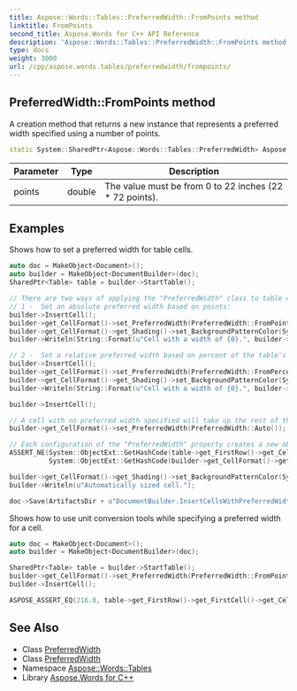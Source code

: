 ```yaml
---
title: Aspose::Words::Tables::PreferredWidth::FromPoints method
linktitle: FromPoints
second_title: Aspose.Words for C++ API Reference
description: 'Aspose::Words::Tables::PreferredWidth::FromPoints method. A creation method that returns a new instance that represents a preferred width specified using a number of points in C++.'
type: docs
weight: 3000
url: /cpp/aspose.words.tables/preferredwidth/frompoints/
---
```

## PreferredWidth::FromPoints method


A creation method that returns a new instance that represents a preferred width specified using a number of points.

```cpp
static System::SharedPtr<Aspose::Words::Tables::PreferredWidth> Aspose::Words::Tables::PreferredWidth::FromPoints(double points)
```


| Parameter | Type | Description |
| --- | --- | --- |
| points | double | The value must be from 0 to 22 inches (22 * 72 points). |

## Examples



Shows how to set a preferred width for table cells. 
```cpp
auto doc = MakeObject<Document>();
auto builder = MakeObject<DocumentBuilder>(doc);
SharedPtr<Table> table = builder->StartTable();

// There are two ways of applying the "PreferredWidth" class to table cells.
// 1 -  Set an absolute preferred width based on points:
builder->InsertCell();
builder->get_CellFormat()->set_PreferredWidth(PreferredWidth::FromPoints(40));
builder->get_CellFormat()->get_Shading()->set_BackgroundPatternColor(System::Drawing::Color::get_LightYellow());
builder->Writeln(String::Format(u"Cell with a width of {0}.", builder->get_CellFormat()->get_PreferredWidth()));

// 2 -  Set a relative preferred width based on percent of the table's width:
builder->InsertCell();
builder->get_CellFormat()->set_PreferredWidth(PreferredWidth::FromPercent(20));
builder->get_CellFormat()->get_Shading()->set_BackgroundPatternColor(System::Drawing::Color::get_LightBlue());
builder->Writeln(String::Format(u"Cell with a width of {0}.", builder->get_CellFormat()->get_PreferredWidth()));

builder->InsertCell();

// A cell with no preferred width specified will take up the rest of the available space.
builder->get_CellFormat()->set_PreferredWidth(PreferredWidth::Auto());

// Each configuration of the "PreferredWidth" property creates a new object.
ASSERT_NE(System::ObjectExt::GetHashCode(table->get_FirstRow()->get_Cells()->idx_get(1)->get_CellFormat()->get_PreferredWidth()),
          System::ObjectExt::GetHashCode(builder->get_CellFormat()->get_PreferredWidth()));

builder->get_CellFormat()->get_Shading()->set_BackgroundPatternColor(System::Drawing::Color::get_LightGreen());
builder->Writeln(u"Automatically sized cell.");

doc->Save(ArtifactsDir + u"DocumentBuilder.InsertCellsWithPreferredWidths.docx");
```


Shows how to use unit conversion tools while specifying a preferred width for a cell. 
```cpp
auto doc = MakeObject<Document>();
auto builder = MakeObject<DocumentBuilder>(doc);

SharedPtr<Table> table = builder->StartTable();
builder->get_CellFormat()->set_PreferredWidth(PreferredWidth::FromPoints(ConvertUtil::InchToPoint(3)));
builder->InsertCell();

ASPOSE_ASSERT_EQ(216.0, table->get_FirstRow()->get_FirstCell()->get_CellFormat()->get_PreferredWidth()->get_Value());
```

## See Also

* Class [PreferredWidth](../)
* Class [PreferredWidth](../)
* Namespace [Aspose::Words::Tables](../../)
* Library [Aspose.Words for C++](../../../)
